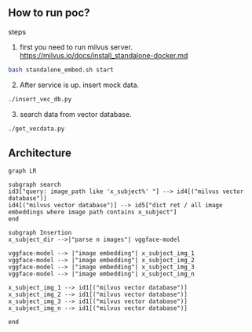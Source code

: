 ## How to run poc?
steps

1. first you need to run milvus server. https://milvus.io/docs/install_standalone-docker.md
```bash
bash standalone_embed.sh start
```

2. After service is up. insert mock data.
```bash
./insert_vec_db.py
```

3. search data from vector database.
```bash
./get_vecdata.py
```

## Architecture

```mermaid
graph LR

subgraph search
id3["query: image_path like 'x_subject%' "] --> id4[("milvus vector database")]
id4[("milvus vector database")] --> id5["dict ret / all image embeddings where image path contains x_subject"]
end

subgraph Insertion
x_subject_dir -->|"parse n images"| vggface-model

vggface-model --> |"image embedding"| x_subject_img_1
vggface-model --> |"image embedding"| x_subject_img_2
vggface-model --> |"image embedding"| x_subject_img_3
vggface-model --> |"image embedding"| x_subject_img_n

x_subject_img_1 --> id1[("milvus vector database")]
x_subject_img_2 --> id1[("milvus vector database")]
x_subject_img_3 --> id1[("milvus vector database")]
x_subject_img_n --> id1[("milvus vector database")]

end
```

